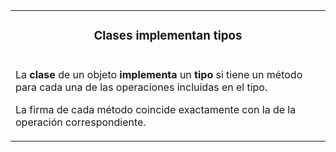 <table id="card">
    <tr>
        <td align="center">
            <h3>Clases implementan tipos</h3>
        </td>
    </tr>
    <tr>
        <td>
            <p>La <b>clase</b> de un objeto <b>implementa</b> un <b>tipo</b> si tiene un método para cada una de las operaciones incluidas en el tipo.</p>
            <p>La firma de cada método coincide exactamente con la de la operación correspondiente.</p>
        </td>
    </tr>
</table>

